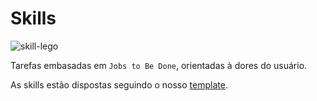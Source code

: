 # Skills

![skill-lego](https://i.imgur.com/FJq0PJBm.png)

Tarefas embasadas em `Jobs to Be Done`, orientadas à dores do usuário.

As skills estão dispostas seguindo o nosso [template](./TEMPLATE.md).
